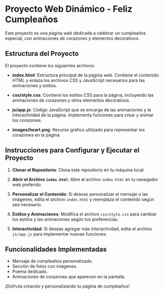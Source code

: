 # Proyecto Web Dinámico - Feliz Cumpleaños

Este proyecto es una página web dedicada a celebrar un cumpleaños especial, con animaciones de corazones y elementos decorativos.

## Estructura del Proyecto

El proyecto contiene los siguientes archivos:

- **index.html**: Estructura principal de la página web. Contiene el contenido HTML y enlaza los archivos CSS y JavaScript necesarios para las animaciones y estilos.
  
- **css/style.css**: Contiene los estilos CSS para la página, incluyendo las animaciones de corazones y otros elementos decorativos.
  
- **js/app.js**: Código JavaScript que se encarga de las animaciones y la interactividad de la página. Implementa funciones para crear y animar los corazones.
  
- **images/heart.png**: Recurso gráfico utilizado para representar los corazones en la página.

## Instrucciones para Configurar y Ejecutar el Proyecto

1. **Clonar el Repositorio**: Clona este repositorio en tu máquina local.
   
2. **Abrir el Archivo `index.html`**: Abre el archivo `index.html` en tu navegador web preferido.

3. **Personalizar el Contenido**: Si deseas personalizar el mensaje o las imágenes, edita el archivo `index.html` y reemplaza el contenido según sea necesario.

4. **Estilos y Animaciones**: Modifica el archivo `css/style.css` para cambiar los estilos y las animaciones según tus preferencias.

5. **Interactividad**: Si deseas agregar más interactividad, edita el archivo `js/app.js` para implementar nuevas funciones.

## Funcionalidades Implementadas

- Mensaje de cumpleaños personalizado.
- Sección de fotos con imágenes.
- Poema dedicado.
- Animaciones de corazones que aparecen en la pantalla.

¡Disfruta creando y personalizando tu página de cumpleaños!